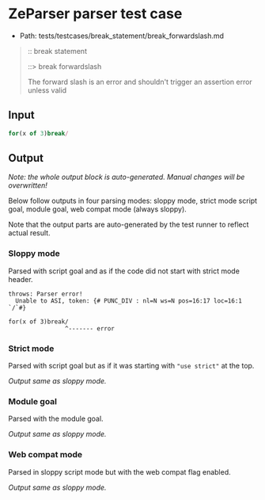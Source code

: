 # ZeParser parser test case

- Path: tests/testcases/break_statement/break_forwardslash.md

> :: break statement
>
> ::> break forwardslash
>
> The forward slash is an error and shouldn't trigger an assertion error unless valid


## Input

`````js
for(x of 3)break/
`````

## Output

_Note: the whole output block is auto-generated. Manual changes will be overwritten!_

Below follow outputs in four parsing modes: sloppy mode, strict mode script goal, module goal, web compat mode (always sloppy).

Note that the output parts are auto-generated by the test runner to reflect actual result.

### Sloppy mode

Parsed with script goal and as if the code did not start with strict mode header.

`````
throws: Parser error!
  Unable to ASI, token: {# PUNC_DIV : nl=N ws=N pos=16:17 loc=16:1 `/`#}

for(x of 3)break/
                ^------- error
`````

### Strict mode

Parsed with script goal but as if it was starting with `"use strict"` at the top.

_Output same as sloppy mode._

### Module goal

Parsed with the module goal.

_Output same as sloppy mode._

### Web compat mode

Parsed in sloppy script mode but with the web compat flag enabled.

_Output same as sloppy mode._
